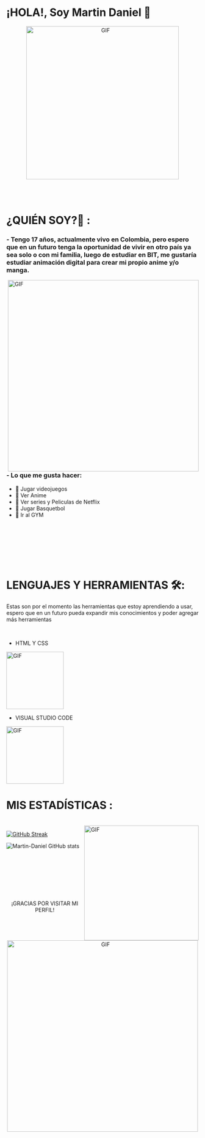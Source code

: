 # ¡HOLA!, Soy Martin Daniel 👋

<div align="center">
    <img hight="300" width="400" alt="GIF" align="center"
        src="https://media.giphy.com/media/v1.Y2lkPTc5MGI3NjExYTQ4YTVhY2M3N2YzY2MwZGVlY2JmY2MzZmNlOTQxZmM4ZGNkNjEyYSZjdD1n/jdFm2bcWlj4EUVCpc0/giphy.gif">

</div>
</br>
</br>
</br>


# ¿QUIÉN SOY?💬 :

### - Tengo 17 años, actualmente vivo en Colombia, pero espero que en un futuro tenga la oportunidad de vivir en otro país ya sea solo o con mi familia, luego de estudiar en BIT, me gustaría estudiar animación digital para crear mi propio anime y/o manga.

<img hight="400" width="500" alt="GIF" align="right" src="https://media.giphy.com/media/CchzkJJ6UrQmQ/giphy.gif">


### - Lo que me gusta hacer:
- 🖤 Jugar videojuegos
- 🖤 Ver Anime
- 🖤 Ver series y Peliculas de Netflix
- 🖤 Jugar Basquetbol
- 🖤 Ir al GYM

</br>
</br>
</br>
</br>
</br>
</br>




# LENGUAJES Y HERRAMIENTAS 🛠:
Estas son por el momento las herramientas que estoy aprendiendo a usar, espero que en un futuro pueda expandir mis
conocimientos y poder agregar más herramientas

</br>

- HTML Y CSS

 <img hight="150" width="150" alt="GIF" align="center" src="http://pa1.narvii.com/7006/3d41233a7962bdb701c1d0172ba20f16ac49edf0r1-366-366_00.gif">
 
 - VISUAL STUDIO CODE
 <img hight="150" width="150" alt="GIF" align="center" src="https://media.giphy.com/media/SS8CV2rQdlYNLtBCiF/giphy.gif">

# MIS ESTADÍSTICAS :

<p>
 </br>


<img hight="320" width="300" align="right" alt="GIF" src="https://media.giphy.com/media/wkW0maGDN1eSc/giphy.gif">

[![GitHub Streak](http://github-readme-streak-stats.herokuapp.com?user=martindaniei&theme=highcontrast&hide_border=verdadero&border_radius=9&locale=es)](https://git.io/streak-stats)

![Martin-Daniel GitHub stats](https://github-readme-stats.vercel.app/api?username=martindaniei&show_icons=true&theme=dark)

</br>
</br>
</br>
</br>
</br>
</br>
</br>

<div align="center">
  ¡GRACIAS POR VISITAR MI PERFIL!
</div>
<div align="center">
    <img hight="300" width="500" alt="GIF" align="center"
        src="https://media.giphy.com/media/10YWqUivkQPeeJWD3u/giphy.gif">

</div>







    
    
    
